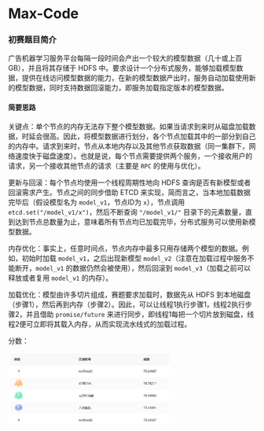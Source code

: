 # Max-Code

### 初赛题目简介
广告机器学习服务平台每隔一段时间会产出一个较大的模型数据（几十或上百 GB），并且将其存储于 HDFS 中。要求设计一个分布式服务，能够加载模型数据，提供在线访问模型数据的能力，在新的模型数据产出时，服务自动加载使用新的模型数据，同时支持数据回滚能力，即服务加载指定版本的模型数据。

#### 简要思路
关键点：单个节点的内存无法存下整个模型数据。如果当请求到来时从磁盘加载数据，时延会很高。因此，将模型数据进行划分，各个节点加载其中的一部分到自己的内存中。请求到来时，节点从本地内存以及其他节点获取数据（同一集群下，网络速度快于磁盘速度）。也就是说，每个节点需要提供两个服务，一个接收用户的请求，另一个接收其他节点的请求（主要是 `RPC` 的使用与优化）。

更新与回滚：每个节点均使用一个线程周期性地向 HDFS 查询是否有新模型或者回滚需求产生。节点之间的同步借助 ETCD 来实现，简而言之，当本地加载数据完毕后（假设模型名为 `model_v1`，节点ID为 `x`），节点调用 `etcd.set("/model_v1/x")`，然后不断查询 `"/model_v1/"` 目录下的元素数量，直到达到节点总数量为止，意味着所有节点均已加载完毕，分布式服务可以使用新模型数据。

内存优化：事实上，任意时间点，节点内存中最多只用存储两个模型的数据。例如，初始时加载 `model_v1`，之后出现新模型 `model_v2`（注意在加载过程中服务不能断开，`model_v1` 的数据仍然会被使用），然后回滚到 `model_v3`（加载之前可以释放或者复用 `model_v1` 的内存）。

加载优化：模型由许多切片组成，赛题要求加载时，数据先从 HDFS 到本地磁盘（步骤1），然后再到内存（步骤2）。因此，可以让线程1执行步骤1，线程2执行步骤2，并且借助 `promise/future` 来进行同步，即线程1每把一个切片放到磁盘，线程2便可立即将其载入内存，从而实现流水线式的加载过程。

分数：

<img src="images/1.png" height="65%" width="65%">